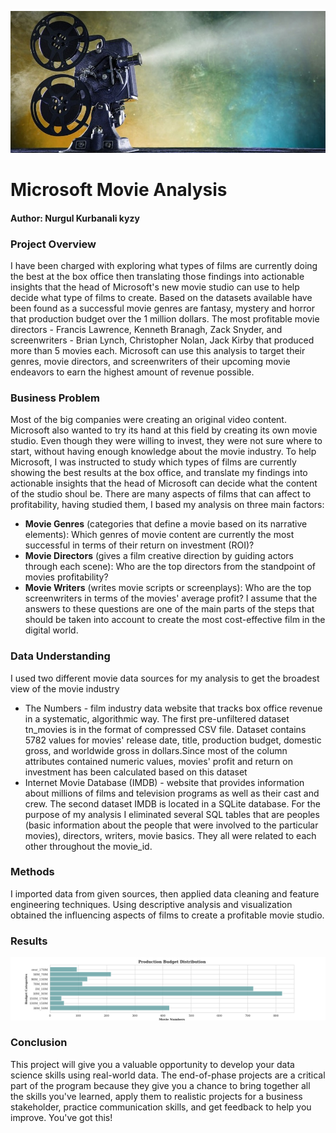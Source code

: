 

![banner.jpg](https://github.com/kamalova/Microsoft-Movie-Analysis/blob/main/images/banner.jpg)
   
# Microsoft Movie Analysis 
#### **Author**: Nurgul Kurbanali kyzy

### Project Overview
I have been charged with exploring what types of films are currently doing the best at the box office then translating those findings into actionable insights that the head of Microsoft's new movie studio can use to help decide what type of films to create. Based on the datasets available have been found as a successful movie genres are fantasy, mystery and horror that production budget over the 1 million dollars. The most profitable movie directors - Francis Lawrence, Kenneth Branagh, Zack Snyder, and screenwriters - Brian Lynch, Christopher Nolan, Jack Kirby that produced more than 5 movies each. Microsoft can use this analysis to target their genres, movie directors, and screenwriters of their upcoming movie endeavors to earn the highest amount of revenue possible.

### Business Problem

Most of the big companies were creating an original video content. Microsoft also wanted to try its hand at this field by creating its own movie studio. Even though they were willing to invest, they were not sure where to start, without having enough knowledge about the movie industry. To help Microsoft, I was instructed to study which types of films are currently showing the best results at the box office, and translate my findings into actionable insights that the head of Microsoft can decide what the content of the studio shoul be. There are many aspects of films that can affect to profitability, having studied them, I based my analysis on three main factors:

* **Movie Genres** (categories that define a movie based on its narrative elements): Which genres of movie content are currently the most successful in terms of their return on investment (ROI)?
* **Movie Directors** (gives a film creative direction by guiding actors through each scene): Who are the top directors from the standpoint of movies profitability?
* **Movie Writers** (writes movie scripts or screenplays): Who are the top screenwriters in terms of the movies' average profit?
I assume that the answers to these questions are one of the main parts of the steps that should be taken into account to create the most cost-effective film in the digital world.

### Data Understanding

I used two different movie data sources for my analysis to get the broadest view of the movie industry

- The Numbers - film industry data website that tracks box office revenue in a systematic, algorithmic way. The first pre-unfiltered dataset tn_movies is in the format of compressed CSV file. Dataset contains 5782 values for movies' release date, title, production budget, domestic gross, and worldwide gross in dollars.Since most of the column attributes contained numeric values, movies' profit and return on investment has been calculated based on this dataset
- Internet Movie Database (IMDB) - website that provides information about millions of films and television programs as well as their cast and crew. The second dataset IMDB is located in a SQLite database. For the purpose of my analysis I eliminated several SQL tables that are peoples (basic information about the people that were involved to the particular movies), directors, writers, movie basics. They all were related to each other throughout the movie_id.

### Methods
I imported data from given sources, then  applied data cleaning and feature engineering techniques. Using descriptive analysis and visualization obtained the influencing aspects of films to create a profitable movie studio.

### Results

![fig1](https://github.com/kamalova/Microsoft-Movie-Analysis/blob/main/images/fig1.png)
   
### Conclusion

This project will give you a valuable opportunity to develop your data science skills using real-world data. The end-of-phase projects are a critical part of the program because they give you a chance to bring together all the skills you've learned, apply them to realistic projects for a business stakeholder, practice communication skills, and get feedback to help you improve. You've got this!
